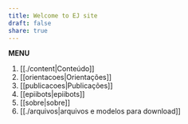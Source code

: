 ```yaml
---
title: Welcome to EJ site
draft: false
share: true
---
```


**MENU**

1) [[./content|Conteúdo]]
2) [[orientacoes|Orientações]]
3) [[publicacoes|Publicações]]
4) [[epiibots|epiibots]]
5) [[sobre|sobre]] 
6) [[./arquivos|arquivos e modelos para download]] 


